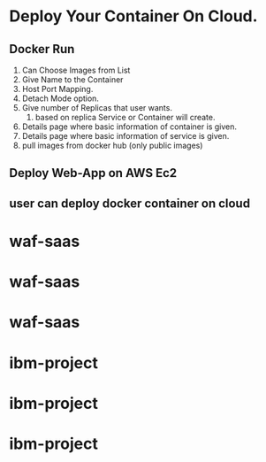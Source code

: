 # Deploy Your Container On Cloud.

## Docker Run

1. Can Choose Images from List
2. Give Name to the Container
3. Host Port Mapping.
5. Detach Mode option.
6. Give number of Replicas that user wants.
    1. based on replica Service or Container will create.
7. Details page where basic information of container is given.    
7. Details page where basic information of service is given.    
8. pull images from docker hub (only public images)
## Deploy Web-App on AWS Ec2

## user can deploy docker container on cloud
# waf-saas
# waf-saas
# waf-saas
# ibm-project
# ibm-project
# ibm-project
